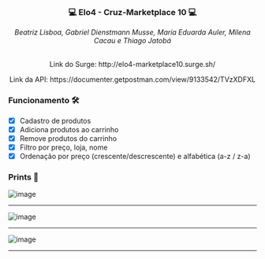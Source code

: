 ### <p align="center">💻 Elo4 - Cruz-Marketplace 10 💻</p>

<div align="center" margin-bottom="10px">
  <i>Beatriz Lisboa, Gabriel Dienstmann Musse, Maria Eduarda Auler, Milena Cacau e Thiago Jatobá</i>
</div> 
&nbsp
<p align="center">Link do Surge: http://elo4-marketplace10.surge.sh/</p>
<p align="center">Link da API: https://documenter.getpostman.com/view/9133542/TVzXDFXL</p>

### Funcionamento 🛠

- [x] Cadastro de produtos
- [x] Adiciona produtos ao carrinho
- [x] Remove produtos do carrinho
- [x] Filtro por preço, loja, nome
- [x] Ordenação por preço (crescente/descrescente) e alfabética (a-z / z-a)

### Prints 🎨

![image](https://user-images.githubusercontent.com/77981874/113492812-bbbfdb80-94b0-11eb-88be-f564fef8340e.png)

***

![image](https://user-images.githubusercontent.com/77981874/113492822-d72ae680-94b0-11eb-9884-e9f70ce397d1.png)

***

![image](https://user-images.githubusercontent.com/77981874/113492834-eca01080-94b0-11eb-9367-05f1cd9edb30.png)

***

